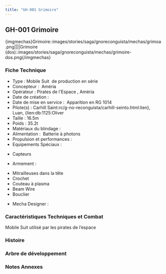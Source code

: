 ```yaml
---
title: "GH-001 Grimoire"
---
```


GH-001 Grimoire
---------------


{imgmechas}Grimoire::images/stories/saga/gnoreconguista/mechas/grimoa.png||||Grimoire (dos)::images/stories/saga/gnoreconguista/mechas/grimoire-dos.png{/imgmechas}


### Fiche Technique


- Type : Mobile Suit  de production en série  
- Concepteur :  Améria  
- Opérateur : Pirates de l'Espace , Améria  
- Date de création :   
- Date de mise en service :  Apparition en RG 1014  
- Pilote(s) : Carhill Saint:rc/g-no-reconguista/carhill-seinto.html:lien}, Luan, {lien:db:1125:Oliver  
- Taille : 16.5m   
- Poids : 35.2t   
- Matériaux du blindage :   
- Alimentation :  Batterie à photons  
- Propulsion et performances :   
- Equipements Spéciaux :


* Capteurs


- Armement :


* Mitrailleuses dans la tête
* Crochet
* Couteau à plasma
* Beam Wire
* Bouclier


- Mecha Designer :


### Caractéristiques Techniques et Combat


Mobile Suit utilisé par les pirates de l’espace


### Histoire


### Arbre de développement


### Notes Annexes

